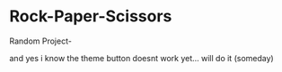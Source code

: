 # Rock-Paper-Scissors
Random Project-

and yes i know the theme button doesnt work yet... will do it (someday)
